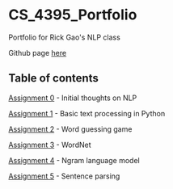 # CS_4395_Portfolio
Portfolio for Rick Gao's NLP class

Github page [here](https://2000gao.github.io/CS_4395_Portfolio/)
## Table of contents
[Assignment 0](https://github.com/2000gao/CS_4395_Portfolio/blob/main/assignments/Assignment_0.pdf) - Initial thoughts on NLP 

[Assignment 1](https://github.com/2000gao/CS_4395_Portfolio/tree/main/assignments/Assignment_1) - Basic text processing in Python

[Assignment 2](https://github.com/2000gao/CS_4395_Portfolio/tree/main/assignments/Assignment_2) - Word guessing game

[Assignment 3](https://github.com/2000gao/CS_4395_Portfolio/tree/main/assignments/Assignment_3) - WordNet

[Assignment 4](https://github.com/2000gao/CS_4395_Portfolio/tree/main/assignments/Assignment_4) - Ngram language model

[Assignment 5](https://github.com/2000gao/CS_4395_Portfolio/tree/main/assignments/Assignment_5) - Sentence parsing